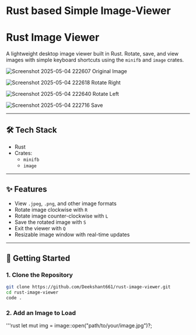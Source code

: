 # Rust based Simple Image-Viewer

# Rust Image Viewer

A lightweight desktop image viewer built in Rust. Rotate, save, and view images with simple keyboard shortcuts using the `minifb` and `image` crates.

![Screenshot 2025-05-04 222607](https://github.com/user-attachments/assets/7984ef59-5364-4bc2-bfc8-6fd869ff9e96)
Original Image

![Screenshot 2025-05-04 222618](https://github.com/user-attachments/assets/ee6dc017-d351-4473-a23b-4b524cbcc20c)
Rotate Right

![Screenshot 2025-05-04 222640](https://github.com/user-attachments/assets/015ca4fd-6779-4595-91b6-6de428a4ac56)
Rotate Left

![Screenshot 2025-05-04 222716](https://github.com/user-attachments/assets/aee9841c-5d5f-4463-806d-660bdbef6fde)
Save

---


## 🛠️ Tech Stack

- Rust
- Crates:
  - `minifb`
  - `image`

---

## ✨ Features

- View `.jpeg`, `.png`, and other image formats
- Rotate image clockwise with `R`
- Rotate image counter-clockwise with `L`
- Save the rotated image with `S`
- Exit the viewer with `Q`
- Resizable image window with real-time updates

---

## 🚀 Getting Started

### 1. Clone the Repository

```bash
git clone https://github.com/Deekshant661/rust-image-viewer.git
cd rust-image-viewer
code .
```

### 2. Add an Image to Load
'''rust
let mut img = image::open("path/to/your/image.jpg")?;
```
